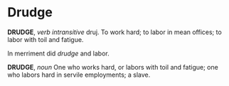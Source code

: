 # Drudge

**DRUDGE**, _verb intransitive_ druj. To work hard; to labor in mean offices; to labor with toil and fatigue.

In merriment did _drudge_ and labor.

**DRUDGE**, _noun_ One who works hard, or labors with toil and fatigue; one who labors hard in servile employments; a slave.